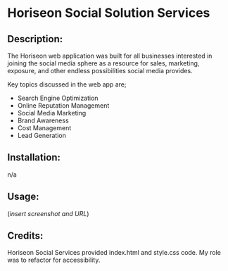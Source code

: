 # Horiseon Social Solution Services
## Description:
The Horiseon web application was built for all businesses interested in joining the social media sphere as a resource for sales, marketing, exposure, and other endless possibilities social media provides.

Key topics discussed in the web app are;
* Search Engine Optimization
* Online Reputation Management
* Social Media Marketing
* Brand Awareness
* Cost Management
* Lead Generation

## Installation: 
n/a
## Usage: 
(*insert screenshot and URL*)

## Credits: 
Horiseon Social Services provided index.html and style.css code. My role was to refactor for accessibility.
